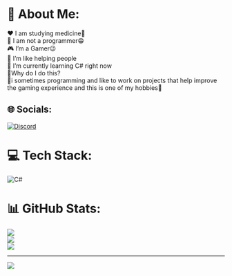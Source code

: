 # 💫 About Me:
❤️ I am studying medicine🙂<br>🌱 I am not a programmer😁<br>🎮 I’m a Gamer😉<br>🌟 I’m like helping people<br>🌱 I’m currently learning C# right now<br>💬Why do I do this?<br>💫i sometimes programming and like to work on projects that help improve the gaming experience and this is one of my hobbies🌌


## 🌐 Socials:
[![Discord](https://img.shields.io/badge/Discord-%237289DA.svg?logo=discord&logoColor=white)](https://discord.gg/https://discord-avatar.com/en/user/874867657323712534) 

# 💻 Tech Stack:
![C#](https://img.shields.io/badge/c%23-%23239120.svg?style=for-the-badge&logo=c-sharp&logoColor=white)
# 📊 GitHub Stats:
![](https://github-readme-stats.vercel.app/api?username=SofiaTheRabbit905&theme=midnight-purple&hide_border=false&include_all_commits=false&count_private=false)<br/>
![](https://github-readme-streak-stats.herokuapp.com/?user=SofiaTheRabbit905&theme=midnight-purple&hide_border=false)<br/>
![](https://github-readme-stats.vercel.app/api/top-langs/?username=SofiaTheRabbit905&theme=midnight-purple&hide_border=false&include_all_commits=false&count_private=false&layout=compact)

---
[![](https://visitcount.itsvg.in/api?id=SofiaTheRabbit905&icon=0&color=6)](https://visitcount.itsvg.in)

<!-- Proudly created with GPRM ( https://gprm.itsvg.in ) -->
